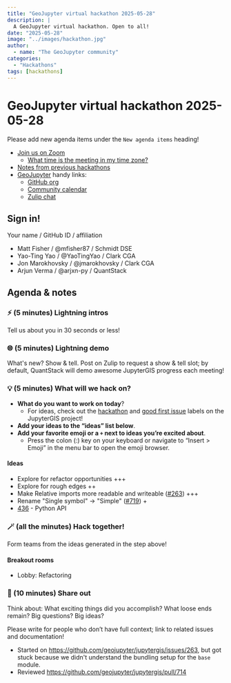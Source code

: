 ```yaml
---
title: "GeoJupyter virtual hackathon 2025-05-28"
description: |
  A GeoJupyter virtual hackathon. Open to all!
date: "2025-05-28"
image: "../images/hackathon.jpg"
author:
  - name: "The GeoJupyter community"
categories:
  - "Hackathons"
tags: [hackathons]
---
```


# GeoJupyter virtual hackathon 2025-05-28

Please add new agenda items under the `New agenda items` heading!

- [Join us on Zoom](https://berkeley.zoom.us/j/92451699568)
  - [What time is the meeting in my time zone?](https://dateful.com/convert/utc?t=3pm)
- [Notes from previous hackathons](https://geojupyter.org/blog/#category=Hackathons)
- [GeoJupyter](https://geojupyter.org) handy links:
  - [GitHub org](https://github.com/geojupyter)
  - [Community calendar](https://geojupyter.org/calendar.html)
  - [Zulip chat](https://jupyter.zulipchat.com/#narrow/channel/471314-geojupyter)


## Sign in!

Your name / GitHub ID / affiliation

* Matt Fisher / @mfisher87 / Schmidt DSE
* Yao-Ting Yao / @YaoTingYao / Clark CGA
* Jon Marokhovsky / @jmarokhovsky / Clark CGA
* Arjun Verma / @arjxn-py / QuantStack


## Agenda & notes

### ⚡ (5 minutes) Lightning intros

Tell us about you in 30 seconds or less!


### 🌐 (5 minutes) Lightning demo

What's new? Show & tell.
Post on Zulip to request a show & tell slot;
by default, QuantStack will demo awesome JupyterGIS progress each meeting!


### 💡 (5 minutes) What will we hack on?

* **What do you want to work on today**?
  * For ideas, check out the [hackathon](https://github.com/geojupyter/jupytergis/labels/hackathon)
    and [good first issue](https://github.com/geojupyter/jupytergis/labels/good%20first%20issue)
    labels on the JupyterGIS project!
* **Add your ideas to the “ideas” list below**.
* **Add your favorite emoji or a `+` next to ideas you’re excited about**.
  * Press the colon (:) key on your keyboard or navigate to “Insert > Emoji” in the menu bar to open the emoji browser.


#### Ideas

* Explore for refactor opportunities +++
* Explore for rough edges ++
* Make Relative imports more readable and writeable ([#263](https://github.com/geojupyter/jupytergis/issues/263)) +++
* Rename "Single symbol" -> "Simple" ([#719](https://github.com/geojupyter/jupytergis/issues/719)) +
* [436](https://github.com/geojupyter/jupytergis/issues/436) - Python API


### 🪄 (all the minutes) Hack together!

Form teams from the ideas generated in the step above!


#### Breakout rooms

* Lobby: Refactoring


### 💬 (10 minutes) Share out

Think about:
What exciting things did you accomplish?
What loose ends remain?
Big questions? Big ideas?

Please write for people who don’t have full context; link to related issues and documentation!

* Started on <https://github.com/geojupyter/jupytergis/issues/263>, but got stuck because we didn't understand the bundling setup for the `base` module.
* Reviewed <https://github.com/geojupyter/jupytergis/pull/714>
